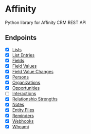 # Affinity
Python library for Affinity CRM REST API

## Endpoints
- [x] [Lists](https://api-docs.affinity.co/#lists)
- [x] [List Entries](https://api-docs.affinity.co/#list-entries)
- [x] [Fields](https://api-docs.affinity.co/#fields)
- [x] [Field Values](https://api-docs.affinity.co/#field-values)
- [x] [Field Value Changes](https://api-docs.affinity.co/#field-value-changes)
- [x] [Persons](https://api-docs.affinity.co/#persons)
- [x] [Organizations](https://api-docs.affinity.co/#organizations) 
- [x] [Opportunities](https://api-docs.affinity.co/#opportunities)
- [ ] [Interactions](https://api-docs.affinity.co/#interactions) 
- [x] [Relationship Strengths](https://api-docs.affinity.co/#relationship-strengths)
- [x] [Notes](https://api-docs.affinity.co/#notes)
- [x] [Entity Files](https://api-docs.affinity.co/#entity-files)
- [x] [Reminders](https://api-docs.affinity.co/#reminders)
- [x] [Webhooks](https://api-docs.affinity.co/#webhooks)
- [x] [Whoami](https://api-docs.affinity.co/#whoami)
